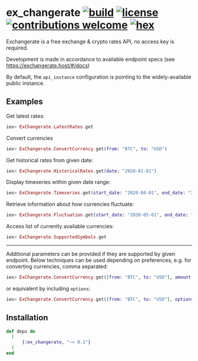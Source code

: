 # ex_changerate [![build](https://img.shields.io/travis/81dr/ex_changerate?style=flat-square)](https://travis-ci.org/81dr/ex_changerate) [![license](https://img.shields.io/hexpm/l/ex_changerate?style=flat-square)](https://github.com/81dr/ex_changerate/blob/master/LICENSE) [![contributions welcome](https://img.shields.io/badge/contributions-welcome-brightgreen.svg?style=flat-square)](https://github.com/81dr/ex_changerate/issues) [![hex](https://img.shields.io/hexpm/v/ex_changerate?style=flat-square)](https://hex.pm/packages/ex_changerate) 

Exchangerate is a free exchange & crypto rates API, no access key is required.

Development is made in accordance to available endpoint specs (see https://exchangerate.host/#/docs)

By default, the `api_instance` configuration is pointing to the widely-available public instance.

## Examples

Get latest rates:
```elixir
iex> ExChangerate.LatestRates.get
```

Convert currencies
```elixir
iex> ExChangerate.ConvertCurrency.get(from: "BTC", to: "USD")
```

Get historical rates from given date:
```elixir
iex> ExChangerate.HistoricalRates.get(date: "2020-01-01")
```

Display timeseries within given date range:
```elixir
iex> ExChangerate.Timeseries.get(start_date: "2020-04-01", end_date: "2020-04-30")
```

Retrieve information about how currencies fluctuate:
```elixir
iex> ExChangerate.Fluctuation.get(start_date: "2020-05-01", end_date: "2020-05-05")
```

Access list of currently available currencies:
```elixir
iex> ExChangerate.SupportedSymbols.get
```
----

Additional parameters can be provided if they are supported by given endpoint. Below techniques can be used depending on preferences, e.g. for converting currencies, comma separated:
```elixir
iex> ExChangerate.ConvertCurrency.get([from: "BTC", to: "USD"], amount: 2, date: "2020-04-04")
```
or equivalent by including `options`:
```elixir
iex> ExChangerate.ConvertCurrency.get([from: "BTC", to: "USD"], options: "amount=2&date=2020-04-04")
```

## Installation

```elixir
def deps do
  [
      {:ex_changerate, "~> 0.1"}
  ]
end
```
